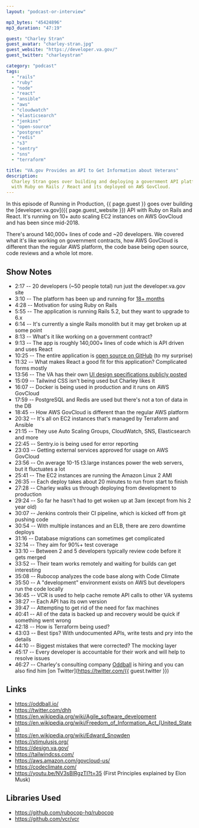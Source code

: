 ```yaml
---
layout: "podcast-or-interview"

mp3_bytes: "45424896"
mp3_duration: "47:19"

guest: "Charley Stran"
guest_avatar: "charley-stran.jpg"
guest_website: "https://developer.va.gov/"
guest_twitter: "charleystran"

category: "podcast"
tags:
  - "rails"
  - "ruby"
  - "node"
  - "react"
  - "ansible"
  - "aws"
  - "cloudwatch"
  - "elasticsearch"
  - "jenkins"
  - "open-source"
  - "postgres"
  - "redis"
  - "s3"
  - "sentry"
  - "sns"
  - "terraform"

title: "VA.gov Provides an API to Get Information about Veterans"
description:
  Charley Stran goes over building and deploying a government API platform
  with Ruby on Rails / React and its deployed on AWS GovCloud.
---
```


In this episode of Running in Production, {{ page.guest }} goes over building
the [developer.va.gov]({{ page.guest_website }}) API with Ruby on Rails and
React. It's running on 10+ auto scaling EC2 instances on AWS GovCloud and has
been since mid-2018.

There's around 140,000+ lines of code and ~20 developers. We covered what it's
like working on government contracts, how AWS GovCloud is different than the
regular AWS platform, the code base being open source, code reviews and a whole
lot more.

## Show Notes

- 2:17 -- 20 developers (~50 people total) run just the developer.va.gov site
- 3:10 -- The platform has been up and running for [18+ months](https://www.youtube.com/watch?v=GZgw7QyUSi0)
- 4:28 -- Motivation for using Ruby on Rails
- 5:55 -- The application is running Rails 5.2, but they want to upgrade to 6.x
- 6:14 -- It's currently a single Rails monolith but it may get broken up at some point
- 8:13 -- What's it like working on a government contract?
- 9:13 -- The app is roughly 140,000+ lines of code which is API driven and uses React
- 10:25 -- The entire application is [open source on GitHub](https://github.com/department-of-veterans-affairs/vets-api) (to my surprise)
- 11:32 -- What makes React a good fit for this application? Complicated forms mostly
- 13:56 -- The VA has their own [UI design specifications publicly posted](https://design.va.gov/)
- 15:09 -- Tailwind CSS isn't being used but Charley likes it
- 16:07 -- Docker is being used in production and it runs on AWS GovCloud
- 17:59 -- PostgreSQL and Redis are used but there's not a ton of data in the DB
- 18:45 -- How AWS GovCloud is different than the regular AWS platform
- 20:32 -- It's all on EC2 instances that's managed by Terraform and Ansible
- 21:15 -- They use Auto Scaling Groups, CloudWatch, SNS, Elasticsearch and more
- 22:45 -- Sentry.io is being used for error reporting
- 23:03 -- Getting external services approved for usage on AWS GovCloud
- 23:56 -- On average 10-15 t3.large instances power the web servers, but it fluctuates a lot
- 25:41 -- The EC2 instances are running the Amazon Linux 2 AMI
- 26:35 -- Each deploy takes about 20 minutes to run from start to finish
- 27:28 -- Charley walks us through deploying from development to production
- 29:24 -- So far he hasn't had to get woken up at 3am (except from his 2 year old)
- 30:07 -- Jenkins controls their CI pipeline, which is kicked off from git pushing code
- 30:54 -- With multiple instances and an ELB, there are zero downtime deploys
- 31:16 -- Database migrations can sometimes get complicated
- 32:14 -- They aim for 90%+ test coverage
- 33:10 -- Between 2 and 5 developers typically review code before it gets merged
- 33:52 -- Their team works remotely and waiting for builds can get interesting
- 35:08 -- Rubocop analyzes the code base along with Code Climate
- 35:50 -- A "development" environment exists on AWS but developers run the code locally
- 36:45 -- VCR is used to help cache remote API calls to other VA systems
- 38:27 -- Each API has its own version
- 39:47 -- Attempting to get rid of the need for fax machines
- 40:41 -- All of the data is backed up and recovery would be quick if something went wrong
- 42:18 -- How is Terraform being used?
- 43:03 -- Best tips? With undocumented APIs, write tests and pry into the details
- 44:10 -- Biggest mistakes that were corrected? The mocking layer
- 45:17 -- Every developer is accountable for their work and will help to resolve issues
- 46:27 -- Charley's consulting company [Oddball](https://oddball.io/) is hiring and you can also find him [on Twitter](https://twitter.com/{{ guest.twitter }})

## Links

- <https://oddball.io/>
- <https://twitter.com/dhh>
- <https://en.wikipedia.org/wiki/Agile_software_development>
- <https://en.wikipedia.org/wiki/Freedom_of_Information_Act_(United_States)>
- <https://en.wikipedia.org/wiki/Edward_Snowden>
- <https://stimulusjs.org/>
- <https://design.va.gov/>
- <https://tailwindcss.com/>
- <https://aws.amazon.com/govcloud-us/>
- <https://codeclimate.com/>
- <https://youtu.be/NV3sBlRgzTI?t=35> (First Principles explained by Elon Musk)

## Libraries Used

- <https://github.com/rubocop-hq/rubocop>
- <https://github.com/vcr/vcr>
